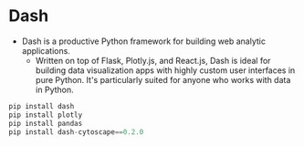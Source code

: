 # Dash
* Dash is a productive Python framework for building web analytic applications.
  * Written on top of Flask, Plotly.js, and React.js, Dash is ideal for building data visualization apps with highly custom user interfaces in pure Python. It's particularly suited for anyone who works with data in Python.

```python
pip install dash
pip install plotly
pip install pandas
pip install dash-cytoscape==0.2.0
```
